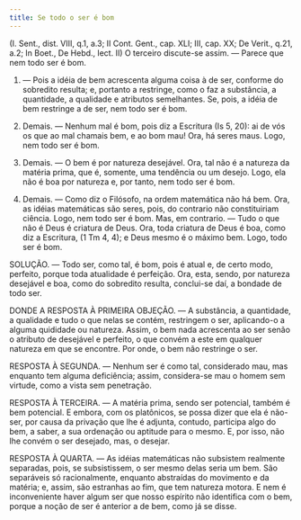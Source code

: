 ```yaml
---
title: Se todo o ser é bom
---
```


(I. Sent., dist. VIII, q.1, a.3; II Cont. Gent., cap. XLI; III, cap. XX; De Verit., q.21, a.2; In Boet., De Hebd., lect. II)
  O terceiro discute-se assim. — Parece que nem todo ser é bom.  

1. — Pois a idéia de bem acrescenta alguma coisa à de ser, conforme do sobredito resulta; e, portanto a restringe, como o faz a substância, a quantidade, a qualidade e atributos semelhantes. Se, pois, a idéia de bem restringe a de ser, nem todo ser é bom.  

2. Demais. — Nenhum mal é bom, pois diz a Escritura (Is 5, 20): ai de vós os que ao mal chamais bem, e ao bom mau! Ora, há seres maus. Logo, nem todo ser é bom.  

3. Demais. — O bem é por natureza desejável. Ora, tal não é a natureza da matéria prima, que é, somente, uma tendência ou um desejo. Logo, ela não é boa por natureza e, por tanto, nem todo ser é bom.  

4. Demais. — Como diz o Filósofo, na ordem matemática não há bem. Ora, as idéias matemáticas são seres, pois, do contrario não constituiriam ciência. Logo, nem todo ser é bom.  Mas, em contrario. — Tudo o que não é Deus é criatura de Deus. Ora, toda criatura de Deus é boa, como diz a Escritura, (1 Tm 4, 4); e Deus mesmo é o máximo bem. Logo, todo ser é bom.  

SOLUÇÃO. — Todo ser, como tal, é bom, pois é atual e, de certo modo, perfeito, porque toda atualidade é perfeição. Ora, esta, sendo, por natureza desejável e boa, como do sobredito resulta, conclui-se daí, a bondade de todo ser.  

DONDE A RESPOSTA À PRIMEIRA OBJEÇÃO. — A substância, a quantidade, a qualidade e tudo o que nelas se contém, restringem o ser, aplicando-o a alguma quididade ou natureza. Assim, o bem nada acrescenta ao ser senão o atributo de desejável e perfeito, o que convém a este em qualquer natureza em que se encontre. Por onde, o bem não restringe o ser.  

RESPOSTA À SEGUNDA. — Nenhum ser é como tal, considerado mau, mas enquanto tem alguma deficiência; assim, considera-se mau o homem sem virtude, como a vista sem penetração.  

RESPOSTA À TERCEIRA. — A matéria prima, sendo ser potencial, também é bem potencial. E embora, com os platônicos, se possa dizer que ela é não-ser, por causa da privação que lhe é adjunta, contudo, participa algo do bem, a saber, a sua ordenação ou aptitude para o mesmo. E, por isso, não lhe convém o ser desejado, mas, o desejar. 

RESPOSTA À QUARTA. — As idéias matemáticas não subsistem realmente separadas, pois, se subsistissem, o ser mesmo delas seria um bem. São separáveis só racionalmente, enquanto abstraídas do movimento e da matéria; e, assim, são estranhas ao fim, que tem natureza motora. E nem é inconveniente haver algum ser que nosso espírito não identifica com o bem, porque a noção de ser é anterior a de bem, como já se disse.